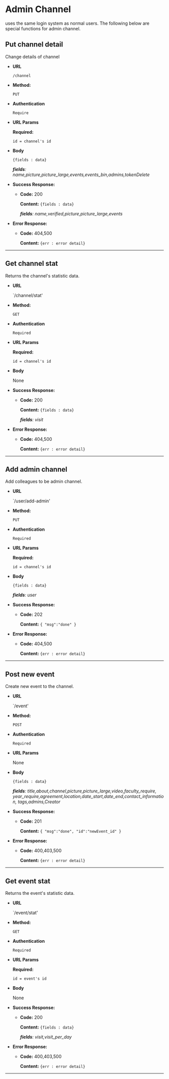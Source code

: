 # **Admin Channel**

uses the same login system as normal users. The following below are special functions for admin channel.
## Put channel detail

Change details of channel

* **URL**

  `/channel`

* **Method:**

  `PUT`

* **Authentication**

    `Require`

*  **URL Params**

    **Required:**

    `id = channel's id`

* **Body**

  `{fields : data}`

  *__fields__: name,picture,picture_large,events,events_bin,admins,tokenDelete*

* **Success Response:**

  * **Code:** 200

    **Content:** `{fields : data}`

    *__fields__: name,verified,picture,picture_large,events*

* **Error Response:**

  * **Code:** 404,500

    **Content:** `{err : error detail}`
---
## Get channel stat

 Returns the channel's statistic data.

* **URL**

  `/channel/stat'

* **Method:**

  `GET`

* **Authentication**

    `Required`

*  **URL Params**

   **Required:**

    `id = channel's id`

* **Body**

  None

* **Success Response:**

  * **Code:** 200

    **Content:** `{fields : data}`

    *__fields__: visit*

* **Error Response:**

  * **Code:** 404,500

    **Content:** `{err : error detail}`
---

## Add admin channel

 Add colleagues to be admin channel.

* **URL**

  `/user/add-admin'

* **Method:**

  `PUT`

* **Authentication**

    `Required`

*  **URL Params**

   **Required:**

    `id = channel's id`

* **Body**

  `{fields : data}`

  *__fields__: user*

* **Success Response:**

  * **Code:** 202

    **Content:** `{ "msg":"done" }`

* **Error Response:**

  * **Code:** 404,500

    **Content:** `{err : error detail}`
---

## Post new event

 Create new event to the channel.

* **URL**

  `/event'

* **Method:**

  `POST`

* **Authentication**

    `Required`

*  **URL Params**

    None

* **Body**

  `{fields : data}`

  *__fields__: title,about,channel,picture,picture_large,video,faculty_require,
  year_require,agreement,location,date_start,date_end,contact_information,
  tags,admins,Creator*

* **Success Response:**

  * **Code:** 201

    **Content:** `{ "msg":"done", "id":"newEvent_id" }`

* **Error Response:**

  * **Code:** 400,403,500

    **Content:** `{err : error detail}`
---
## Get event stat

 Returns the event's statistic data.

* **URL**

  `/event/stat'

* **Method:**

  `GET`

* **Authentication**

    `Required`

*  **URL Params**

   **Required:**

    `id = event's id`

* **Body**

  None

* **Success Response:**

  * **Code:** 200

    **Content:** `{fields : data}`

    *__fields__: visit,visit_per_day*

* **Error Response:**

  * **Code:** 400,403,500

    **Content:** `{err : error detail}`
---
